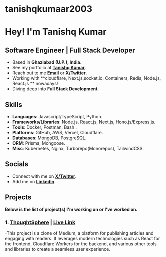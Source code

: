# tanishqkumaar2003


# Hey! I'm Tanishq Kumar

## Software Engineer | Full Stack Developer  

- Based in **Ghaziabad (U.P.), India**. 
- See my portfolio at [**Tanishq Kumar**](https:///). 
- Reach out to me [**Email**](mailto:tanishqkumar1003@gmail.com) or [**X/Twitter**](https://x.com/tanishqpayla).
- Working with **cloudflare, Next.js,socket.io, Containers, Redis, Node.js, React.js ** nowadays! 
- Diving deep into **Full Stack Development**. 

## Skills

- **Languages**: Javascript/TypeScript, Python.
- **Frameworks/Libraries**: Node.js, React.js, Next.js, Hono.js/Express.js.
- **Tools**: Docker, Postman, Bash . 
- **Platforms**: GitHub, AWS, Vercel, Cloudflare.
- **Databases**: MongoDB, PostgreSQL.
- **ORM**: Prisma, Mongoose.
- **Misc**: Kubernetes, Nginx, Turborepo(Monorepos), TailwindCSS. 

## Socials

- Connect with me on [**X/Twitter**](https://x.com/tanishqpayla).
- Add me on [**LinkedIn**](https://www.linkedin.com/in/tanishq-kumar-4993292a7).

## Projects 

**Below is the list of project(s) I'm working on or I've worked on.**

### 1. [**ThoughtSphere**](https://github.com/tanishqkumar2003/Thought-Sphere) | [**Live Link**](https://thoughtsphere-6b5e7.web.app/)

-This project is a clone of Medium, a platform for publishing articles and engaging with readers. It leverages modern technologies such as React for the frontend, Cloudflare Workers for 
 the backend, and various other tools and libraries to create a seamless user experience.


